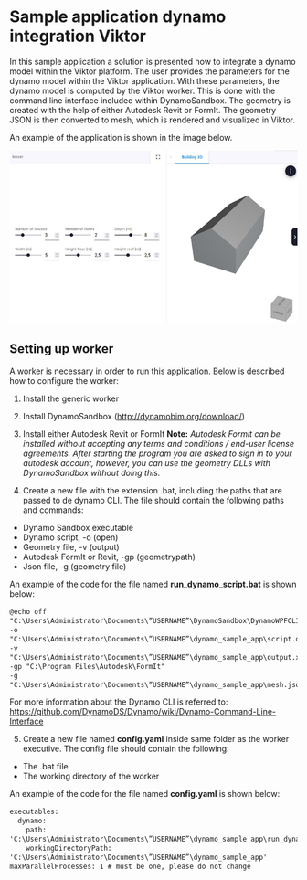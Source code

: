 # Sample application dynamo integration Viktor

In this sample application a solution is presented how to integrate a dynamo model within the Viktor platform. 
The user provides the parameters for the dynamo model within the Viktor application. 
With these parameters, the dynamo model is computed by the Viktor worker. This is done with the command line interface included within DynamoSandbox. 
The geometry is created with the help of either Autodesk Revit or FormIt. The geometry JSON is then converted to mesh, which is rendered and visualized in Viktor. 

An example of the application is shown in the image below.

![Alt text](README_image.jpg?raw=true "Example")

## Setting up worker
A worker is necessary in order to run this application. Below is described how to configure the worker:

1. Install the generic worker
2. Install DynamoSandbox (http://dynamobim.org/download/)
3. Install either Autodesk Revit or FormIt
**Note:** *Autodesk Formit can be installed without accepting any terms and conditions / end-user license agreements. 
After starting the program you are asked to sign in to your autodesk account, 
however, you can use the geometry DLLs with DynamoSandbox without doing this.*

4. Create a new file with the extension .bat, including the paths that are passed to de dynamo CLI. 
The file should contain the following paths and commands:

- Dynamo Sandbox executable
- Dynamo script, -o (open)
- Geometry file, -v (output)
- Autodesk FormIt or Revit, -gp (geometrypath)
- Json file, -g (geometry file)

An example of the code for the file named **run_dynamo_script.bat** is shown below:

<pre><code>@echo off
"C:\Users\Administrator\Documents\”USERNAME”\DynamoSandbox\DynamoWPFCLI.exe" 
-o "C:\Users\Administrator\Documents\”USERNAME”\dynamo_sample_app\script.dyn" 
-v "C:\Users\Administrator\Documents\”USERNAME”\dynamo_sample_app\output.xml" 
-gp "C:\Program Files\Autodesk\FormIt" 
-g "C:\Users\Administrator\Documents\”USERNAME”\dynamo_sample_app\mesh.json"</code></pre>

For more information about the Dynamo CLI is referred to: https://github.com/DynamoDS/Dynamo/wiki/Dynamo-Command-Line-Interface

5. Create a new file named **config.yaml** inside same folder as the worker executive. The config file should contain the following:
- The .bat file
- The working directory of the worker

An example of the code for the file named  **config.yaml** is shown below:

<pre><code>executables:
  dynamo:
    path: 'C:\Users\Administrator\Documents\”USERNAME”\dynamo_sample_app\run_dynamo_script.bat' 
    workingDirectoryPath: 'C:\Users\Administrator\Documents\”USERNAME”\dynamo_sample_app'
maxParallelProcesses: 1 # must be one, please do not change</code></pre>




